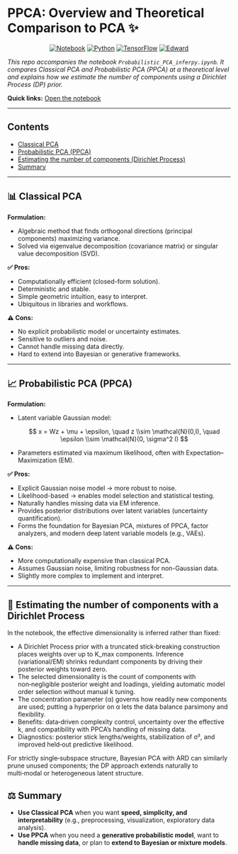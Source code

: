 # PPCA: Overview and Theoretical Comparison to PCA ✨

<div align="center">

[![Notebook](https://img.shields.io/badge/Notebook-Open-blue?logo=jupyter)](Probabilistic_PCA_inferpy.ipynb)
[![Python](https://img.shields.io/badge/Python-3.10%2B-3776AB?logo=python&logoColor=white)](#)
[![TensorFlow](https://img.shields.io/badge/TensorFlow-2.x-FF6F00?logo=tensorflow&logoColor=white)](#)
[![Edward](https://img.shields.io/badge/Edward-1.3%2B-4c9aff)](#)

</div>

_This repo accompanies the notebook `Probabilistic_PCA_inferpy.ipynb`. It compares Classical PCA and Probabilistic PCA (PPCA) at a theoretical level and explains how we estimate the number of components using a Dirichlet Process (DP) prior._

**Quick links:** [Open the notebook](Probabilistic_PCA_inferpy.ipynb)

---

## Contents

- [Classical PCA](#-classical-pca)
- [Probabilistic PCA (PPCA)](#-probabilistic-pca-ppca)
- [Estimating the number of components (Dirichlet Process)](#-estimating-the-number-of-components-with-a-dirichlet-process)
- [Summary](#-summary)

---

## 📊 Classical PCA

**Formulation:**

* Algebraic method that finds orthogonal directions (principal components) maximizing variance.
* Solved via eigenvalue decomposition (covariance matrix) or singular value decomposition (SVD).

**✅ Pros:**

* Computationally efficient (closed-form solution).
* Deterministic and stable.
* Simple geometric intuition, easy to interpret.
* Ubiquitous in libraries and workflows.

**⚠️ Cons:**

* No explicit probabilistic model or uncertainty estimates.
* Sensitive to outliers and noise.
* Cannot handle missing data directly.
* Hard to extend into Bayesian or generative frameworks.

---

## 📈 Probabilistic PCA (PPCA)

**Formulation:**

* Latent variable Gaussian model:

  $$
  x = Wz + \mu + \epsilon, \quad z \\sim \mathcal{N}(0,I), \quad \epsilon \\sim \mathcal{N}(0, \sigma^2 I)
  $$
* Parameters estimated via maximum likelihood, often with Expectation–Maximization (EM).

**✅ Pros:**

* Explicit Gaussian noise model → more robust to noise.
* Likelihood-based → enables model selection and statistical testing.
* Naturally handles missing data via EM inference.
* Provides posterior distributions over latent variables (uncertainty quantification).
* Forms the foundation for Bayesian PCA, mixtures of PPCA, factor analyzers, and modern deep latent variable models (e.g., VAEs).

**⚠️ Cons:**

* More computationally expensive than classical PCA.
* Assumes Gaussian noise, limiting robustness for non-Gaussian data.
* Slightly more complex to implement and interpret.

---

## 🧭 Estimating the number of components with a Dirichlet Process

In the notebook, the effective dimensionality is inferred rather than fixed:

- A Dirichlet Process prior with a truncated stick‑breaking construction places weights over up to K_max components. Inference (variational/EM) shrinks redundant components by driving their posterior weights toward zero.
- The selected dimensionality is the count of components with non‑negligible posterior weight and loadings, yielding automatic model order selection without manual k tuning.
- The concentration parameter (α) governs how readily new components are used; putting a hyperprior on α lets the data balance parsimony and flexibility.
- Benefits: data‑driven complexity control, uncertainty over the effective k, and compatibility with PPCA’s handling of missing data.
- Diagnostics: posterior stick lengths/weights, stabilization of σ², and improved held‑out predictive likelihood.

For strictly single‑subspace structure, Bayesian PCA with ARD can similarly prune unused components; the DP approach extends naturally to multi‑modal or heterogeneous latent structure.

## ⚖️ Summary

* **Use Classical PCA** when you want **speed, simplicity, and interpretability** (e.g., preprocessing, visualization, exploratory data analysis).
* **Use PPCA** when you need a **generative probabilistic model**, want to **handle missing data**, or plan to **extend to Bayesian or mixture models**.


